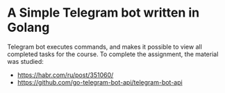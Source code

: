 # A Simple Telegram bot written in Golang
Telegram bot executes commands, and makes it possible to view all completed tasks for the course.
To complete the assignment, the material was studied:
* https://habr.com/ru/post/351060/
* https://github.com/go-telegram-bot-api/telegram-bot-api
